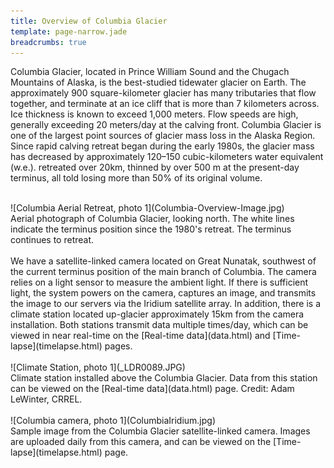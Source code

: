 ```yaml
---
title: Overview of Columbia Glacier
template: page-narrow.jade
breadcrumbs: true
---
```


Columbia Glacier, located in Prince William Sound and the Chugach Mountains of Alaska, is the best-studied tidewater glacier on Earth. The approximately 900 square-kilometer glacier has many tributaries that flow together, and terminate at an ice cliff that is more than 7 kilometers across. Ice thickness is known to exceed 1,000 meters. Flow speeds are high, generally exceeding 20 meters/day at the calving front. Columbia Glacier is one of the largest point sources of glacier mass loss in the Alaska Region. Since rapid calving retreat began during the early 1980s, the glacier mass has decreased by approximately 120–150 cubic-kilometers water equivalent (w.e.). retreated over 20km, thinned by over 500 m at the present-day terminus, all told losing more than 50% of its original volume.
<br>
<br>
<div class="row">
  <div class="col-md-12">
  <div class="thumbnail tight">
    ![Columbia Aerial Retreat, photo 1](Columbia-Overview-Image.jpg)
    <div class="caption">
	Aerial photograph of Columbia Glacier, looking north. The white lines indicate the terminus position since the 1980's retreat. The terminus continues to retreat.
    </div>
  </div>
  </div>
</div>
<br>
We have a satellite-linked camera located on Great Nunatak, southwest of the current terminus position of the main branch of Columbia. The camera relies on a light sensor to measure the ambient light. If there is sufficient light, the system powers on the camera, captures an image, and transmits the image to our servers via the Iridium satellite array. In addition, there is a climate station located up-glacier approximately 15km from the camera installation. Both stations transmit data multiple times/day, which can be viewed in near real-time on the [Real-time data](data.html) and [Time-lapse](timelapse.html) pages.
<br>
<br>
<div class="row">
  <div class="col-md-12">
  <div class="thumbnail tight">
    ![Climate Station, photo 1](_LDR0089.JPG)
    <div class="caption">
	Climate station installed above the Columbia Glacier. Data from this station can be viewed on the [Real-time data](data.html) page. Credit: Adam LeWinter, CRREL.
    </div>
  </div>
  </div>
</div>

<br>
<div class="row">
  <div class="col-md-12">
  <div class="thumbnail tight">
    ![Columbia camera, photo 1](ColumbiaIridium.jpg)
    <div class="caption">
	Sample image from the Columbia Glacier satellite-linked camera. Images are uploaded daily from this camera, and can be viewed on the [Time-lapse](timelapse.html) page.
    </div>
  </div>
  </div>
</div>
<br>
